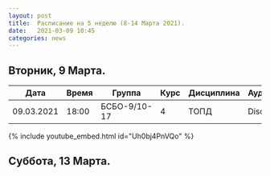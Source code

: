 ```yaml
---
layout: post
title:  Расписание на 5 неделю (8-14 Марта 2021).
date:   2021-03-09 10:45
categories: news
---
```


## Вторник, 9 Марта.

| Дата          | Время   | Группа        | Курс | Дисциплина  | Аудитория |
| ------------- | ------- | ------------- | ---- | ----------- | --------- |
|09.03.2021     | 18:00   |БСБО-9/10-17   |4     |ТОПД         |Discord    |

{% include youtube_embed.html id="Uh0bj4PnVQo" %}

## Суббота, 13 Марта.
